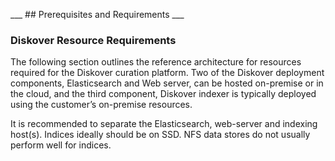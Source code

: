 <p id="requirements"></p>
___
## Prerequisites and Requirements
___

### Diskover Resource Requirements

The following section outlines the reference architecture for resources required for the Diskover curation platform. Two of the Diskover deployment components, Elasticsearch and Web server, can be hosted on-premise or in the cloud, and the third component, Diskover indexer is typically deployed using the customer’s on-premise resources.

It is recommended to separate the Elasticsearch, web-server and indexing host(s). Indices ideally should be on SSD. NFS data stores do not usually perform well for indices.
